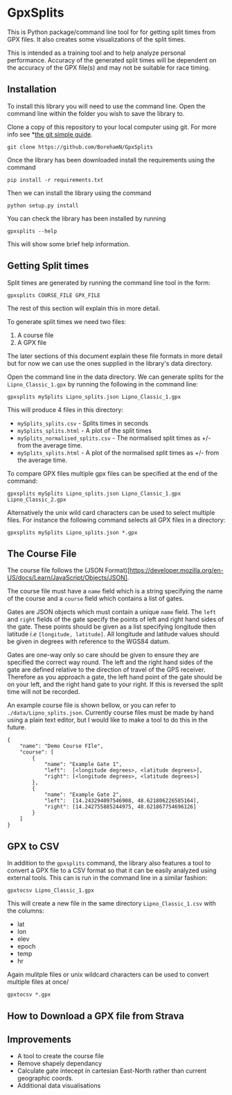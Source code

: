 # GpxSplits

This is Python package/command line tool for for getting split times from GPX files. It also creates some visualizations of the split times.

This is intended as a training tool and to help analyze personal performance. Accuracy of the generated split times will be dependent on the accuracy of the GPX file(s) and may not be suitable for race timing.

## Installation

To install this library you will need to use the command line. Open the command line within the folder you wish to save the library to.

Clone a copy of this repository to your local computer using git. For more info see *[the git simple guide](https://rogerdudler.github.io/git-guide/*).

`git clone https://github.com/BorehamN/GpxSplits`

Once the library has been downloaded install the requirements using the command

`pip install -r requirements.txt`

Then we can install the library using the command

`python setup.py install`

You can check the library has been installed by running

`gpxsplits --help`

This will show some brief help information.

## Getting Split times

Split times are generated by running the command line tool in the form:

`gpxsplits COURSE_FILE GPX_FILE`

The rest of this section will explain this in more detail.

To generate split times we need two files:
1. A course file
2. A GPX file

The later sections of this document explain these file formats in more detail but for now we can use the ones supplied in the library's data directory.

Open the command line in the data directory. We can generate splits for the `Lipno_Classic_1.gpx` by running the following in the command line:

`gpxsplits mySplits Lipno_splits.json Lipno_Classic_1.gpx`

This will produce 4 files in this directory:
- `mySplits_splits.csv` - Splits times in seconds
- `mySplits_splits.html` - A plot of the split times
- `mySplits_normalised_splits.csv` - The normalised split times as +/- from the average time.
- `mySplits_splits.html` - A plot of the normalised split times as +/- from the average time.

To compare GPX files multiple gpx files can be specified at the end of the command:

`gpxsplits mySplits Lipno_splits.json Lipno_Classic_1.gpx Lipno_Classic_2.gpx`

Alternatively the unix wild card characters can be used to select multiple files. For instance the following command selects all GPX files in a directory:

`gpxsplits mySplits Lipno_splits.json *.gpx`

## The Course File

The course file follows the (JSON Format)[https://developer.mozilla.org/en-US/docs/Learn/JavaScript/Objects/JSON].

The course file must have a `name` field which is a string specifying the name of the course and a `course` field which contains a list of gates.

Gates are JSON objects which must contain a unique `name` field. The `left` and `right` fields of the gate specify the points of left and right hand sides of the gate. These points should be given as a list specifying longitude then latitude *i.e* `[longitude, latitude]`. All longitude and latitude values should be given in degrees with reference to the WGS84 datum.

Gates are one-way only so care should be given to ensure they are specified the correct way round. The left and the right hand sides of the gate are defined relative to the direction of travel of the GPS receiver. Therefore as you approach a gate, the left hand point of the gate should be on your left, and the right hand gate to your right. If this is reversed the split time will not be recorded.

An example course file is shown bellow, or you can refer to `./data/Lipno_splits.json`. Currently course files must be made by hand using a plain text editor, but I would like to make a tool to do this in the future.

```
{
    "name": "Demo Course FIle",
    "course": [
        {
            "name": "Example Gate 1",
            "left":  [<longitude degrees>, <latitude degrees>],
            "right": [<longitude degrees>, <latitude degrees>]
        },
        {
            "name": "Example Gate 2",
            "left":  [14.243294097546908, 48.621806226585164],
            "right": [14.242755885244975, 48.621867754696126]
        }
    ]
}
```

## GPX to CSV

In addition to the `gpxsplits` command, the library also features a tool to convert a GPX file to a CSV format so that it can be easily analyzed using external tools. This can is run in the command line in a similar fashion:

`gpxtocsv Lipno_Classic_1.gpx`

This will create a new file in the same directory `Lipno_Classic_1.csv` with the columns:
- lat
- lon
- elev
- epoch
- temp
- hr

Again mulitple files or unix wildcard characters can be used to convert multiple files at once/

`gpxtocsv *.gpx`

## How to Download a GPX file from Strava 

## Improvements

- A tool to create the course file
- Remove shapely dependancy
- Calculate gate intecept in cartesian East-North rather than current geographic coords.
- Additional data visualisations
